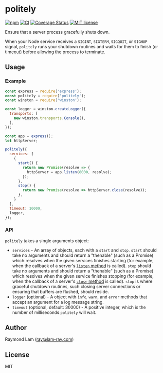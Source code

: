 politely
========

[![npm](https://img.shields.io/npm/v/politely)](https://www.npmjs.com/package/politely)
[![CI](https://github.com/raymond-lam/politely/workflows/CI/badge.svg?branch=master)](https://github.com/raymond-lam/politely/actions)
[![Coverage Status](https://coveralls.io/repos/github/raymond-lam/politely/badge.svg?branch=master)](https://coveralls.io/github/raymond-lam/politely?branch=master)
[![MIT license](http://img.shields.io/badge/license-MIT-brightgreen.svg)](http://opensource.org/licenses/MIT)

Ensure that a server process gracefully shuts down.

When your Node service receives a `SIGINT`, `SIGTERM`, `SIGQUIT`, or `SIGHUP` signal, `politely` runs your shutdown routines and waits for them to finish (or timeout) before allowing the process to terminate.

## Usage

### Example

```javascript
const express = require('express');
const politely = require('politely');
const winston = require('winston');

const logger = winston.createLogger({
  transports: [
    new winston.transports.Console(),
  ],
});

const app = express();
let httpServer;

politely({
  services: [
    {
      start() {
        return new Promise(resolve => {
          httpServer = app.listen(8000, resolve);
        });
      },
      stop() {
        return new Promise(resolve => httpServer.close(resolve));
      },
    }
  ],
  timeout: 10000,
  logger,
});
```

### API

`politely` takes a single arguments object:

- `services` - An array of objects, each with a `start` and `stop`. `start` should take no arguments and should return a "thenable" (such as a Promise) which resolves when the given services finishes starting (for example, when the callback of a server's [`listen` method](https://nodejs.org/api/net.html#net_server_listen) is called). `stop` should take no arguments and should return a "thenable" (such as a Promise) which resolves when the given service finishes stopping (for example, when the callback of a server's [`close` method](https://nodejs.org/api/net.html#net_server_close_callback) is called). `stop` is where graceful shutdown routines, such closing server connections or ensuring that buffers are flushed, should reside.
- `logger` (optional) - A object with `info`, `warn`, and `error` methods that accept an argument for a log message string.
- `timeout` (optional, default: 30000) - A positive integer, which is the number of milliseconds `politely` will wait.

## Author

Raymond Lam (ray@lam-ray.com)

## License

MIT
